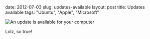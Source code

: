 date: 2012-07-03
slug: updates-available
layout: post
title: Updates available
tags: "Ubuntu", "Apple", "Microsoft"


![An update is available for your computer](http://www.stickycomics.com/wp-content/uploads/update_for_your_computer.jpg)

Lolz, so true!
